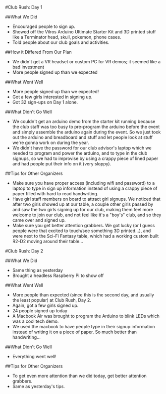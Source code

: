 #Club Rush: Day 1

##What We Did

- Encouraged people to sign up.
- Showed off the Vilros Arduino Ultimate Starter Kit and 3D printed stuff like a Terminator head, skull, pokemon, phone cases.
- Told people about our club goals and activities.

##How it Differed From Our Plan

- We didn't get a VR headset or custom PC for VR demos; it seemed like a bad investment
- More people signed up than we expected

##What Went Well
- More people signed up than we expected!
- Got a few girls interested in signing up.
- Got 32 sign-ups on Day 1 alone.

##What Didn't Go Well
- We couldn't get an arduino demo from the starter kit running because the club staff was too busy to pre-program the arduino before the event and simply assemble the arduino again during the event. So we just took out the arduino and breadboard and stuff and let people look at stuff we're gonna work on during the year.
- We didn't have the password for our club advisor's laptop which we needed to program and power the arduino, and to type in the club signups, so we had to improvise by using a crappy piece of lined paper and had people put their info on it (very sloppy).

##Tips for Other Organizers

- Make sure you have proper access (including wifi and password) to a laptop to type in sign up information instead of using a crappy piece of paper filled with hard to read handwriting.
- Have girl staff members on board to attract girl signups. We noticed that after two girls showed up at our table, a couple other girls passed by and saw the two girls signing up for our club, making them feel more welcome to join our club, and not feel like it's a "boy's" club, and so they came over and signed up.
- Make sure you get better attention grabbers. We got lucky (or I guess people were that excited to touch/see something 3D printed...), and were next to the Sci-Fi Fantasy table, which had a working custom built R2-D2 moving around their table...

#Club Rush: Day 2

##What We Did
- Same thing as yesterday
- Brought a headless Raspberry Pi to show off

##What Went Well
- More people than expected (since this is the second day, and usually the least popular) at Club Rush, Day 2.
- Again, got a few girls signed up.
- 24 people signed up today
- A Macbook Air was brought to program the Arduino to blink LEDs which was a cool tech demo.
- We used the macbook to have people type in their signup information instead of writing it on a piece of paper. So much better than handwriting...

##What Didn't Go Well
- Everything went well!

##Tips for Other Organizers
- To get even more attention than we did today, get better attention grabbers.
- Same as yesterday's tips.
